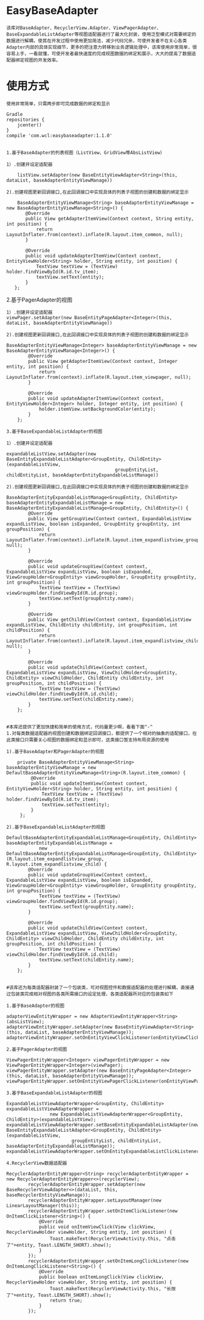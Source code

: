 # EasyBaseAdapter
    该库对BaseAdapter、RecyclerView.Adapter、ViewPagerAdapter、BaseExpandableListAdapter等视图适配器进行了最大化封装，使用泛型模式对需要绑定的数据进行解耦，使其在开发过程中使用更加简洁，减少代码冗余，可使开发者不在关心各类Adapter内部的具体实现细节，更多的把注意力转移到业务逻辑处理中，该库使用非常简单，很容易上手，一看就懂，可使开发者最快速度的完成视图数据的绑定和展示，大大的提高了数据适配器绑定视图的开发效率。

# 使用方式

    使用非常简单，只需两步即可完成数据的绑定和显示

    Gradle
    repositories {
        jcenter()
    }
    compile 'com.wcl:easybaseadapter:1.1.0'
    

    1.基于BaseAdapter的列表视图（ListView、GridView等AbsListView）
 
    1）.创建并设定适配器
   
        listView.setAdapter(new BaseEntityViewAdapter<String>(this, dataList, baseAdapterEntityViewManage))
   
    2).创建视图更新回调接口,在此回调接口中实现具体的列表子视图的创建和数据的绑定显示
   
        BaseAdapterEntityViewManage<String> baseAdapterEntityViewManage = new BaseAdapterEntityViewManage<String>() {
           @Override
           public View getAdapterItemView(Context context, String entity, int position) {
               return LayoutInflater.from(context).inflate(R.layout.item_common, null);
           }
   
           @Override
           public void updateAdapterItemView(Context context, EntityViewHolder<String> holder, String entity, int position) {
               TextView textView = (TextView) holder.findViewById(R.id.tv_item);
               textView.setText(entity);
           }
       };
 
   2.基于PagerAdapter的视图
   
    1）.创建并设定适配器
    viewPager.setAdapter(new BaseEntityPageAdapter<Integer>(this, dataList, baseAdapterEntityViewManage))
    
    2).创建视图更新回调接口,在此回调接口中实现具体的列表子视图的创建和数据的绑定显示
    
    BaseAdapterEntityViewManage<Integer> baseAdapterEntityViewManage = new BaseAdapterEntityViewManage<Integer>() {
            @Override
            public View getAdapterItemView(Context context, Integer entity, int position) {
                return LayoutInflater.from(context).inflate(R.layout.item_viewpager, null);
            }
    
            @Override
            public void updateAdapterItemView(Context context, EntityViewHolder<Integer> holder, Integer entity, int position) {
                holder.itemView.setBackgroundColor(entity);
            }
        };
        
    3.基于BaseExpandableListAdapter的视图
   
    1）.创建并设定适配器
    
    expandableListView.setAdapter(new BaseEntityExpandableListAdapter<GroupEntity, ChildEntity>(expandableListView,
                                            groupEntityList, childEntityList, baseAdapterEntityExpandableListManage))
                                            
    2).创建视图更新回调接口,在此回调接口中实现具体的列表子视图的创建和数据的绑定显示
    
    BaseAdapterEntityExpandableListManage<GroupEntity, ChildEntity> baseAdapterEntityExpandableListManage = new BaseAdapterEntityExpandableListManage<GroupEntity, ChildEntity>() {
            @Override
            public View getGroupView(Context context, ExpandableListView expandListView, boolean isExpanded, GroupEntity groupEntity, int groupPosition) {
                return LayoutInflater.from(context).inflate(R.layout.item_expandlistview_group, null);
            }
    
            @Override
            public void updateGroupView(Context context, ExpandableListView expandListView, boolean isExpanded, ViewGroupHolder<GroupEntity> viewGroupHolder, GroupEntity groupEntity, int groupPosition) {
                TextView textView = (TextView) viewGroupHolder.findViewById(R.id.group);
                textView.setText(groupEntity.name);
            }
    
            @Override
            public View getChildView(Context context, ExpandableListView expandListView, ChildEntity childEntity, int groupPosition, int childPosition) {
                return LayoutInflater.from(context).inflate(R.layout.item_expandlistview_child, null);
            }
    
            @Override
            public void updateChildView(Context context, ExpandableListView expandListView, ViewChildHolder<GroupEntity, ChildEntity> viewChildHolder, ChildEntity childEntity, int groupPosition, int childPosition) {
                TextView textView = (TextView) viewChildHolder.findViewById(R.id.child);
                textView.setText(childEntity.name);
            }
        };
        
        
    #本库还提供了更加快捷和简单的使用方式，代码量更少啊，看看下面^-^
    1.对每类数据适配器的视图创建和数据绑定回调接口，都提供了一个相对的抽象的适配接口，在此类接口只需要关心视图的数据绑定和显示即可，这类接口暂支持布局资源的使用
  
    1).基于BaseAdapter和PagerAdapter的视图
    
        private BaseAdapterEntityViewManage<String> baseAdapterEntityViewManage = new DefaultBaseAdapterEntityViewManage<String>(R.layout.item_common) {
             @Override
             public void updateItemView(Context context, EntityViewHolder<String> holder, String entity, int position) {
                 TextView textView = (TextView) holder.findViewById(R.id.tv_item);
                 textView.setText(entity);
             }
         };
         
    2).基于BaseExpandableListAdapter的视图
    
    DefaultBaseAdapterEntityExpandableListManage<GroupEntity, ChildEntity> baseAdapterEntityExpandableListManage =
                new DefaultBaseAdapterEntityExpandableListManage<GroupEntity, ChildEntity>(R.layout.item_expandlistview_group, R.layout.item_expandlistview_child) {
            @Override
            public void updateGroupView(Context context, ExpandableListView expandListView, boolean isExpanded, ViewGroupHolder<GroupEntity> viewGroupHolder, GroupEntity groupEntity, int groupPosition) {
                TextView textView = (TextView) viewGroupHolder.findViewById(R.id.group);
                textView.setText(groupEntity.name);
            }

            @Override
            public void updateChildView(Context context, ExpandableListView expandListView, ViewChildHolder<GroupEntity, ChildEntity> viewChildHolder, ChildEntity childEntity, int groupPosition, int childPosition) {
                TextView textView = (TextView) viewChildHolder.findViewById(R.id.child);
                textView.setText(childEntity.name);
            }
        };


    #该库还为每类适配器封装了一个包装类，可对视图控件和数据适配器的处理进行解耦，直接通过包装类完成相对视图的各类所需接口的设定处理，各类适配器所对应的包装类如下
    
    1.基于BaseAdapter的视图
    
    adapterViewEntityWrapper = new AdapterViewEntityWrapper<String>(absListView);
    adapterViewEntityWrapper.setAdapter(new BaseEntityViewAdapter<String>(this, dataList, baseAdapterEntityViewManage));
    adapterViewEntityWrapper.setOnEntityViewClickListener(onEntityViewClickListener);
    
    2.基于PagerAdapter的视图
    
    ViewPagerEntityWrapper<Integer> viewPagerEntityWrapper = new ViewPagerEntityWrapper<Integer>(viewPager);
    viewPagerEntityWrapper.setAdapter(new BaseEntityPageAdapter<Integer>(this, dataList, baseAdapterEntityViewManage));
    viewPagerEntityWrapper.setOnEntityViewPagerClickListener(onEntityViewPagerClickListener);
    
    3.基于BaseExpandableListAdapter的视图
    
    ExpandableListViewAdapterWrapper<GroupEntity, ChildEntity> expandableListViewAdapterWrapper =
                    new ExpandableListViewAdapterWrapper<GroupEntity, ChildEntity>(expandableListView);
    expandableListViewAdapterWrapper.setBaseEntityExpandableListAdapter(new BaseEntityExpandableListAdapter<GroupEntity, ChildEntity>(expandableListView,
                            groupEntityList, childEntityList, baseAdapterEntityExpandableListManage));
    expandableListViewAdapterWrapper.setOnEntityExpandableListClickListener(onEntityExpandableListClickListener);

    4.RecyclerView数据适配器

    RecyclerAdapterEntityWrapper<String> recyclerAdapterEntityWrapper = new RecyclerAdapterEntityWrapper<>(recyclerView);
            recyclerAdapterEntityWrapper.setAdapter(new BaseRecyclerViewAdapter<>(dataList, this, baseRecyclerEntityViewManage));
            recyclerAdapterEntityWrapper.setLayoutManager(new LinearLayoutManager(this));
            recyclerAdapterEntityWrapper.setOnItemClickListener(new OnItemClickListener<String>() {
                @Override
                public void onItemViewClick(View clickView, RecyclerViewHolder viewHolder, String entity, int position) {
                    Toast.makeText(RecyclerViewActivity.this, "点击了"+entity, Toast.LENGTH_SHORT).show();
                }
            });
            recyclerAdapterEntityWrapper.setOnItemLongClickListener(new OnItemLongClickListener<String>() {
                @Override
                public boolean onItemLongClick(View clickView, RecyclerViewHolder viewHolder, String entity, int position) {
                    Toast.makeText(RecyclerViewActivity.this, "长按了"+entity, Toast.LENGTH_SHORT).show();
                    return true;
                }
            });